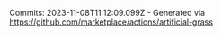 Commits: 2023-11-08T11:12:09.099Z - Generated via https://github.com/marketplace/actions/artificial-grass
<br>
